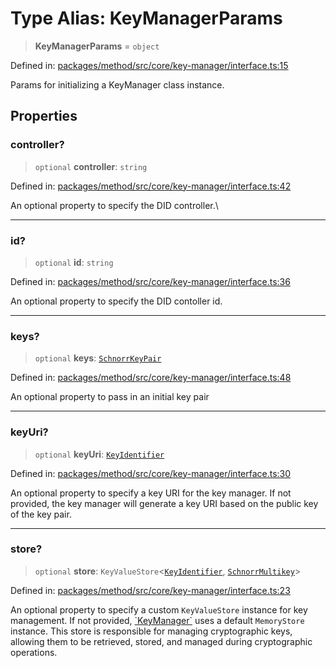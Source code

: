 # Type Alias: KeyManagerParams

> **KeyManagerParams** = `object`

Defined in: [packages/method/src/core/key-manager/interface.ts:15](https://github.com/dcdpr/did-btcr2-js/blob/4a717493e735221d072999f212891939f4de3f23/packages/method/src/core/key-manager/interface.ts#L15)

Params for initializing a KeyManager class instance.

## Properties

### controller?

> `optional` **controller**: `string`

Defined in: [packages/method/src/core/key-manager/interface.ts:42](https://github.com/dcdpr/did-btcr2-js/blob/4a717493e735221d072999f212891939f4de3f23/packages/method/src/core/key-manager/interface.ts#L42)

An optional property to specify the DID controller.\

***

### id?

> `optional` **id**: `string`

Defined in: [packages/method/src/core/key-manager/interface.ts:36](https://github.com/dcdpr/did-btcr2-js/blob/4a717493e735221d072999f212891939f4de3f23/packages/method/src/core/key-manager/interface.ts#L36)

An optional property to specify the DID contoller id.

***

### keys?

> `optional` **keys**: [`SchnorrKeyPair`](../../keypair/classes/SchnorrKeyPair.md)

Defined in: [packages/method/src/core/key-manager/interface.ts:48](https://github.com/dcdpr/did-btcr2-js/blob/4a717493e735221d072999f212891939f4de3f23/packages/method/src/core/key-manager/interface.ts#L48)

An optional property to pass in an initial key pair

***

### keyUri?

> `optional` **keyUri**: [`KeyIdentifier`](KeyIdentifier.md)

Defined in: [packages/method/src/core/key-manager/interface.ts:30](https://github.com/dcdpr/did-btcr2-js/blob/4a717493e735221d072999f212891939f4de3f23/packages/method/src/core/key-manager/interface.ts#L30)

An optional property to specify a key URI for the key manager. If not provided, the key manager
will generate a key URI based on the public key of the key pair.

***

### store?

> `optional` **store**: `KeyValueStore`&lt;[`KeyIdentifier`](KeyIdentifier.md), [`SchnorrMultikey`](../../cryptosuite/classes/SchnorrMultikey.md)&gt;

Defined in: [packages/method/src/core/key-manager/interface.ts:23](https://github.com/dcdpr/did-btcr2-js/blob/4a717493e735221d072999f212891939f4de3f23/packages/method/src/core/key-manager/interface.ts#L23)

An optional property to specify a custom `KeyValueStore` instance for key management. If not
provided, [\`KeyManager\`](../classes/KeyManager.md) uses a default `MemoryStore` instance.
This store is responsible for managing cryptographic keys, allowing them to be retrieved,
stored, and managed during cryptographic operations.
